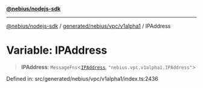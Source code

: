 [**@nebius/nodejs-sdk**](../../../../../README.md)

***

[@nebius/nodejs-sdk](../../../../../README.md) / [generated/nebius/vpc/v1alpha1](../README.md) / IPAddress

# Variable: IPAddress

> **IPAddress**: `MessageFns`\<[`IPAddress`](../interfaces/IPAddress.md), `"nebius.vpc.v1alpha1.IPAddress"`\>

Defined in: src/generated/nebius/vpc/v1alpha1/index.ts:2436
